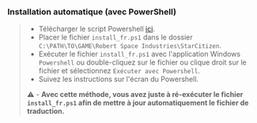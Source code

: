 
### Installation automatique (avec PowerShell)
> - Télécharger le script Powershell [ici](https://raw.githubusercontent.com/drrakendu78/test/main/install_fr.ps1).
> - Placer le fichier `install_fr.ps1` dans le dossier `C:\PATH\TO\GAME\Robert Space Industries\StarCitizen`.
> - Exécuter le fichier `install_fr.ps1` avec  l'application Windows `Powershell` ou double-cliquez sur le fichier ou clique droit sur le fichier et sélectionnez `Exécuter avec Powershell`.
> - Suivez les instructions sur l'écran du Powershell.
> 
> :warning: - **Avec cette méthode, vous avez juste à ré-exécuter le fichier `install_fr.ps1` afin de mettre à jour automatiquement le fichier de traduction.**
